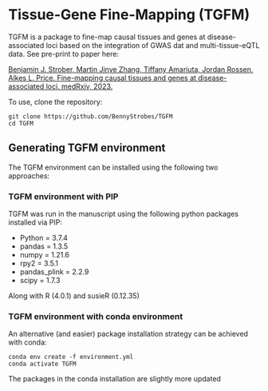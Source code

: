 # Tissue-Gene Fine-Mapping (TGFM)

TGFM is a package to fine-map causal tissues and genes at disease-associated loci based on the integration of GWAS dat and multi-tissue-eQTL data. See pre-print to paper here:

[Benjamin J. Strober, Martin Jinye Zhang, Tiffany Amariuta, Jordan Rossen, Alkes L. Price. Fine-mapping causal tissues and genes at disease-associated loci. medRxiv, 2023.](https://www.medrxiv.org/content/10.1101/2023.11.01.23297909v3)


To use, clone the repository: 
```
git clone https://github.com/BennyStrobes/TGFM
cd TGFM
```

## Generating TGFM environment
The TGFM environment can be installed using the following two approaches:

### TGFM environment with PIP

TGFM was run in the manuscript using the following python packages installed via PIP:
- Python = 3.7.4
- pandas = 1.3.5
- numpy = 1.21.6
- rpy2 = 3.5.1 
- pandas_plink = 2.2.9
- scipy = 1.7.3

Along with R (4.0.1) and susieR (0.12.35)

### TGFM environment with conda environment

An alternative (and easier) package installation strategy can be achieved with conda:
```
conda env create -f environment.yml
conda activate TGFM
```

The packages in the conda installation are slightly more updated


